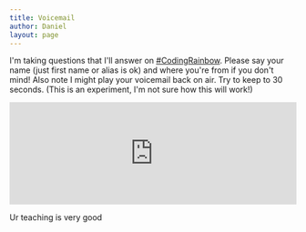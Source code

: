 ```yaml
---
title: Voicemail
author: Daniel
layout: page
---
```


<p>I'm taking questions that I'll answer on <a href="https://www.youtube.com/user/shiffman">#CodingRainbow</a>.  Please say your name (just first name or alias is ok) and where you're from if you don't mind!  Also note I might play your voicemail back on air.  Try to keep to 30 seconds.  (This is an experiment, I'm not sure how this will work!)</p> 

<p><iframe src="https://www.speakpipe.com/widget/inline/f9myomwkse1tp3l1yuo3cp4trnmzwzpy" frameborder="0" width="100%" height="180px"></iframe></p>
<p>Ur teaching is very good</p>
